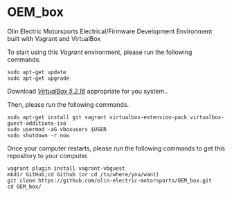 # OEM_box
Olin Electric Motorsports Electrical/Firmware Development Environment built with Vagrant and VirtualBox

To start using this _Vagrant_ environment, please run the following commands:
```
sudo apt-get update
sudo apt-get upgrade
```
Download [_VirtualBox 5.2.16_](https://www.virtualbox.org/wiki/Linux_Downloads) appropriate for you system..

Then, please run the following commands.
```
sudo apt-get install git vagrant virtualbox-extension-pack virtualbox-guest-additions-iso
sudo usermod -aG vboxusers $USER
sudo shutdown -r now
```

Once your computer restarts, please run the following commands to get this repository to your computer.
```
vagrant plugin install vagrant-vbguest
mkdir GitHub;cd Github (or cd /to/where/you/want)
git clone https://github.com/olin-electric-motorsports/OEM_box.git
cd OEM_box/
```



